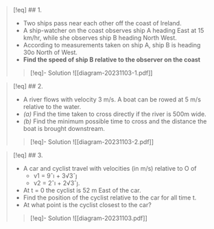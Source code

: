 >[!eq] ## 1.
>- Two ships pass near each other off the coast of Ireland. 
>- A ship-watcher on the coast observes ship A heading East at 15 km/hr, while she observes ship B heading North West. 
>- According to measurements taken on ship A, ship B is heading 30o North of West. 
>- **Find the speed of ship B relative to the observer on the coast**
>
>> [!eq]- Solution
>> ![[diagram-20231103-1.pdf]]


>[!eq] ## 2. 
> - A river flows with velocity 3 m/s. A boat can be rowed at 5 m/s relative to the water. 
> - *(a)* Find the time taken to cross directly if the river is 500m wide.  
> - *(b)* Find the minimum possible time to cross and the distance the boat is brought downstream.
> >[!eq]- Solution
> >![[diagram-20231103-2.pdf]]

> [!eq] ## 3. 
> - A car and cyclist travel with velocities (in m/s) relative to O of 
> 	- v1 = 9ˆı + 3√3ˆȷ 
> 	- v2 = 2ˆı + 2√3ˆȷ. 
> - At t = 0 the cyclist is 52 m East of the car. 
> - Find the position of the cyclist relative to the car for all time t.  
> - At what point is the cyclist closest to the car?
> 
> >[!eq]- Solution
> > ![[diagram-20231103.pdf]]